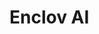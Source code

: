 <!DOCTYPE html>
<html lang="en">
<head>
  <meta charset="UTF-8">
  <h1> Enclov AI </h1>

  <!-- Load Enclov AI script asynchronously -->
  <script
    src="https://enclov-dkbdfezwi-web4application.vercel.app"
    async
    onload="initEnclovApp()"
    onerror="showError('⚠️ Failed to load Enclov AI script')">

  </body
  {
      font-family: "Inter", Arial, sans-serif;
      background-color: #050505;
      color: #e8e8e8;
      display: flex;
      flex-direction: column;
      align-items: center;
      justify-content: center;
      height: 100vh;
      margin: 0;
      overflow: hidden;
    }

    h1 {
      color: #00ffc6;
      font-size: 2rem;
      margin-bottom: 0.5rem;
      text-shadow: 0 0 20px #00ffc6;
    }

    p {
      font-size: 1rem;
      color: #aaa;
      margin-top: 0;
      margin-bottom: 2rem;
    }

    /* Loader reactor animation */
    .loader {
      width: 90px;
      height: 90px;
      border-radius: 50%;
      background: radial-gradient(circle at center, #00ffc6, transparent 70%);
      box-shadow: 0 0 40px #00ffc6;
      display: flex;
      align-items: center;
      justify-content: center;
      position: relative;
      animation: reactor-spin 2s linear infinite, glow 2s ease-in-out infinite alternate;
      transition: all 1s ease-in-out;
    }

    @keyframes reactor-spin {
      0% { transform: rotate(0deg) scale(1); }
      100% { transform: rotate(360deg) scale(1.1); }
    }

    @keyframes glow {
      0% { box-shadow: 0 0 15px #00ffc6; opacity: 0.7; }
      100% { box-shadow: 0 0 50px #00ffc6; opacity: 1; }
    }

    @keyframes revealLogo {
      0% { transform: scale(0.4) rotate(-90deg); opacity: 0; filter: blur(5px); }
      100% { transform: scale(1) rotate(0deg); opacity: 1; filter: blur(0); }
    }

    .status {
      margin-top: 1.5rem;
      font-size: 1rem;
      color: #b0b0b0;
    }

    .success {
      color: #00ffc6;
      text-shadow: 0 0 10px #00ffc6;
    }

    .error {
      color: #ff4444;
      text-shadow: 0 0 10px #ff4444;
    }

    /* Enclov logo reveal with spin + glow */
    .enclov-logo {
      width: 70px;
      height: 70px;
      background-image: url('https://raw.githubusercontent.com/Web4application/enclov-AI/main/assets/enclov-logo.png');
      background-size: contain;
      background-repeat: no-repeat;
      opacity: 0;
      animation: revealLogo 1.2s ease-out forwards, logo-pulse 3s ease-in-out infinite alternate;
      filter: drop-shadow(0 0 20px #00ffc6);
    }

    @keyframes logo-pulse {
      0% { filter: drop-shadow(0 0 10px #00ffc6); transform: scale(1); }
      100% { filter: drop-shadow(0 0 25px #00ffc6); transform: scale(1.05); }
    }

    /* Badge */
    a img {
      margin-top: 3rem;
      border: none;
      height: 22px;
    }

    @keyframes shake {
      0% { transform: translateX(-3px); }
      100% { transform: translateX(3px); }
    } </style><script/></head><body>
 <p/>
  </h2>Welcome to Enclov AI</h2>
  
  <h3>Powered by Web4Application</h3>
  <p>
  <div id="loader" class="loader"></div>
  <div id="status" class="status">⏳ Initializing Enclov AI...</div>

  <!-- GitHub Actions build badge -->
  <a href="https://github.com/Web4application/enclov-AI/actions/workflows/deploy-docs.yml" target="_blank">
    <img 
      src="https://github.com/Web4application/enclov-AI/actions/workflows/deploy-docs.yml/badge.svg" 
      alt="Build and Deploy Enclov CLI Docs" 
    />
  </a>

  <noscript>
    <p style="color: red;">⚠️ JavaScript is disabled. Enclov AI features won’t work properly.</p>
  </noscript>

  <script>
    function initEnclovApp() {
      const loader = document.getElementById('loader');
      const statusEl = document.getElementById('status');

      // Simulate boot sequence timing
      setTimeout(() => {
        try {
          if (typeof Enclov !== 'undefined' && typeof Enclov.start === 'function') {
            Enclov.start();
            console.log('🚀 Enclov AI started successfully.');
          }

          // Power-on transition
          loader.style.animation = 'none';
          loader.style.background = 'transparent';
          loader.style.boxShadow = 'none';
          loader.innerHTML = '<div class="enclov-logo"></div>';

          statusEl.textContent = '✅ Enclov AI is online.';
          statusEl.classList.add('success');
        } catch (err) {
          showError('💥 Error during Enclov initialization');
          console.error(err);
        }
      }, 2000);
    }

    function showError(message) {
      const loader = document.getElementById('loader');
      const statusEl = document.getElementById('status');
      loader.style.background = 'radial-gradient(circle, #ff4444, transparent 70%)';
      loader.style.animation = 'shake 0.4s infinite alternate';
      loader.style.boxShadow = '0 0 20px #ff4444';
      statusEl.textContent = message;
      statusEl.classList.add('error');
    }
  </script>
</body>
</html>
